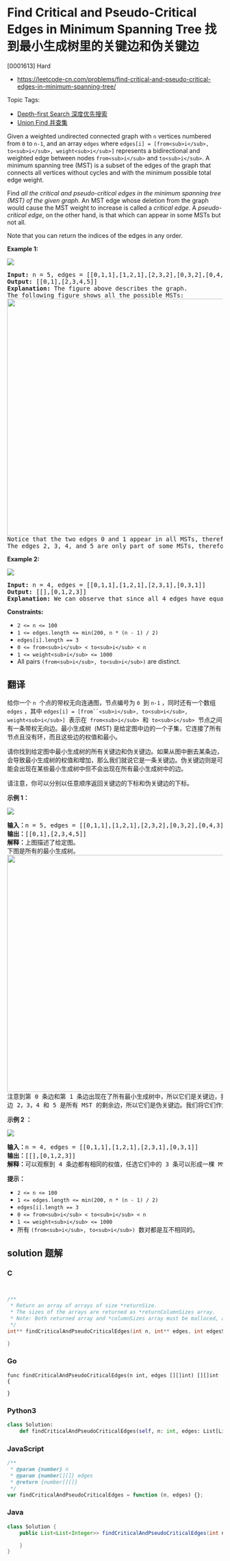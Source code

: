 # Find Critical and Pseudo-Critical Edges in Minimum Spanning Tree 找到最小生成树里的关键边和伪关键边

[0001613] Hard

- https://leetcode-cn.com/problems/find-critical-and-pseudo-critical-edges-in-minimum-spanning-tree/

Topic Tags:

- [Depth-first Search 深度优先搜索](https://leetcode-cn.com/tag/depth-first-search/)
- [Union Find 并查集](https://leetcode-cn.com/tag/union-find/)

Given a weighted undirected connected graph with `n` vertices numbered from `0` to `n-1`, and an array `edges` where `edges[i] = [from<sub>i</sub>, to<sub>i</sub>, weight<sub>i</sub>]` represents a bidirectional and weighted edge between nodes `from<sub>i</sub>` and `to<sub>i</sub>`. A minimum spanning tree (MST) is a subset of the edges of the graph that connects all vertices without cycles and with the minimum possible total edge weight.

Find _all the critical and pseudo-critical edges in the minimum spanning tree (MST) of the given graph_. An MST edge whose deletion from the graph would cause the MST weight to increase is called a *critical edge*. A _pseudo-critical edge_, on the other hand, is that which can appear in some MSTs but not all.

Note that you can return the indices of the edges in any order.

**Example 1:**

![](https://assets.leetcode.com/uploads/2020/06/04/ex1.png)

<pre><strong>Input:</strong> n = 5, edges = [[0,1,1],[1,2,1],[2,3,2],[0,3,2],[0,4,3],[3,4,3],[1,4,6]]
<strong>Output:</strong> [[0,1],[2,3,4,5]]
<strong>Explanation:</strong> The figure above describes the graph.
The following figure shows all the possible MSTs:
<img alt="" src="https://assets.leetcode.com/uploads/2020/06/04/msts.png" style="width: 540px; height: 553px;">
Notice that the two edges 0 and 1 appear in all MSTs, therefore they are critical edges, so we return them in the first list of the output.
The edges 2, 3, 4, and 5 are only part of some MSTs, therefore they are considered pseudo-critical edges. We add them to the second list of the output.
</pre>

**Example 2:**

![](https://assets.leetcode.com/uploads/2020/06/04/ex2.png)

<pre><strong>Input:</strong> n = 4, edges = [[0,1,1],[1,2,1],[2,3,1],[0,3,1]]
<strong>Output:</strong> [[],[0,1,2,3]]
<strong>Explanation:</strong> We can observe that since all 4 edges have equal weight, choosing any 3 edges from the given 4 will yield an MST. Therefore all 4 edges are pseudo-critical.
</pre>

**Constraints:**

- `2 <= n <= 100`
- `1 <= edges.length <= min(200, n * (n - 1) / 2)`
- `edges[i].length == 3`
- `0 <= from<sub>i</sub> < to<sub>i</sub> < n`
- `1 <= weight<sub>i</sub> <= 1000`
- All pairs `(from<sub>i</sub>, to<sub>i</sub>)` are distinct.

## 翻译

给你一个 `n`  个点的带权无向连通图，节点编号为 `0`  到 `n-1` ，同时还有一个数组 `edges` ，其中 ` edges[i] = [from``<sub>i</sub>, to<sub>i</sub>, weight<sub>i</sub>] `  表示在  `from<sub>i</sub>`  和  `to<sub>i</sub>`  节点之间有一条带权无向边。最小生成树  (MST) 是给定图中边的一个子集，它连接了所有节点且没有环，而且这些边的权值和最小。

请你找到给定图中最小生成树的所有关键边和伪关键边。如果从图中删去某条边，会导致最小生成树的权值和增加，那么我们就说它是一条关键边。伪关键边则是可能会出现在某些最小生成树中但不会出现在所有最小生成树中的边。

请注意，你可以分别以任意顺序返回关键边的下标和伪关键边的下标。

**示例 1：**

![](https://assets.leetcode-cn.com/aliyun-lc-upload/uploads/2020/06/21/ex1.png)

<pre><strong>输入：</strong>n = 5, edges = [[0,1,1],[1,2,1],[2,3,2],[0,3,2],[0,4,3],[3,4,3],[1,4,6]]
<strong>输出：</strong>[[0,1],[2,3,4,5]]
<strong>解释：</strong>上图描述了给定图。
下图是所有的最小生成树。
<img alt="" src="https://assets.leetcode-cn.com/aliyun-lc-upload/uploads/2020/06/21/msts.png" style="height: 553px; width: 540px;">
注意到第 0 条边和第 1 条边出现在了所有最小生成树中，所以它们是关键边，我们将这两个下标作为输出的第一个列表。
边 2，3，4 和 5 是所有 MST 的剩余边，所以它们是伪关键边。我们将它们作为输出的第二个列表。
</pre>

**示例 2 ：**

![](https://assets.leetcode-cn.com/aliyun-lc-upload/uploads/2020/06/21/ex2.png)

<pre><strong>输入：</strong>n = 4, edges = [[0,1,1],[1,2,1],[2,3,1],[0,3,1]]
<strong>输出：</strong>[[],[0,1,2,3]]
<strong>解释：</strong>可以观察到 4 条边都有相同的权值，任选它们中的 3 条可以形成一棵 MST 。所以 4 条边都是伪关键边。
</pre>

**提示：**

- `2 <= n <= 100`
- `1 <= edges.length <= min(200, n * (n - 1) / 2)`
- `edges[i].length == 3`
- `0 <= from<sub>i</sub> < to<sub>i</sub> < n`
- `1 <= weight<sub>i</sub> <= 1000`
- 所有 `(from<sub>i</sub>, to<sub>i</sub>)`  数对都是互不相同的。

## solution 题解

### C

```c


/**
 * Return an array of arrays of size *returnSize.
 * The sizes of the arrays are returned as *returnColumnSizes array.
 * Note: Both returned array and *columnSizes array must be malloced, assume caller calls free().
 */
int** findCriticalAndPseudoCriticalEdges(int n, int** edges, int edgesSize, int* edgesColSize, int* returnSize, int** returnColumnSizes){

}
```

### Go

```golang
func findCriticalAndPseudoCriticalEdges(n int, edges [][]int) [][]int {

}
```

### Python3

```python
class Solution:
    def findCriticalAndPseudoCriticalEdges(self, n: int, edges: List[List[int]]) -> List[List[int]]:
```

### JavaScript

```javascript
/**
 * @param {number} n
 * @param {number[][]} edges
 * @return {number[][]}
 */
var findCriticalAndPseudoCriticalEdges = function (n, edges) {};
```

### Java

```java
class Solution {
    public List<List<Integer>> findCriticalAndPseudoCriticalEdges(int n, int[][] edges) {

    }
}
```
